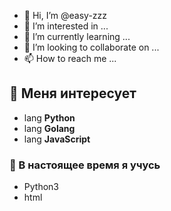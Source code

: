 - 👋 Hi, I’m @easy-zzz
- 👀 I’m interested in ...
- 🌱 I’m currently learning ...
- 💞️ I’m looking to collaborate on ...
- 📫 How to reach me ...

## 👀 Меня интересует 
- lang **Python**
- lang **Golang**
- lang **JavaScript**

### 🌱 В настоящее время я учусь
- Python3
- html

<!---
easy-zzz/easy-zzz is a ✨ special ✨ repository because its `README.md` (this file) appears on your GitHub profile.
You can click the Preview link to take a look at your changes.
--->

